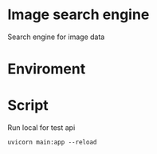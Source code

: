 # Image search engine
Search engine for image data

# Enviroment

# Script
Run local for test api
```
uvicorn main:app --reload
```